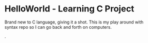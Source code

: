 # HelloWorld - Learning C Project

Brand new to C language, giving it a shot. This is my play around with syntax repo so I can go back and forth on computers.

.
